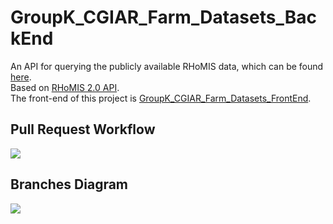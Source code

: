 # GroupK_CGIAR_Farm_Datasets_BackEnd
An API for querying the publicly available RHoMIS data, which can be found [here](https://dataverse.harvard.edu/dataset.xhtml?persistentId=doi:10.7910/DVN/TFXQJN).\
Based on [RHoMIS 2.0 API](https://github.com/l-gorman/rhomis-api).\
The front-end of this project is [GroupK_CGIAR_Farm_Datasets_FrontEnd](https://github.com/Patanga/GroupK_CGIAR_Farm_Datasets_FrontEnd.git).


## Pull Request Workflow
![](./resources/pull_request_workflow.png)

## Branches Diagram
![](./resources/branches_diagram.png)

